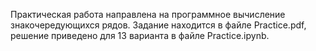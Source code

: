 Практическая работа направлена на программное вычисление знакочередующихся рядов.
Задание находится в файле Practice.pdf, решение приведено для 13 варианта в файле Practice.ipynb.
